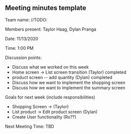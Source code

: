 ## Meeting minutes template

Team name: //TODO:

Members present: Taylor Haag, Dylan Pranga

Date: 11/13/2020

Time: 1:00 PM

Discussion points: 

* Discuss what we worked on this week
* Home screen -> List screen transition (Taylor) completed
* product screen -- add quantity (Dylan) completed
* Discuss how we want to implement the shopping screen 
* Discuss how we want to implement the summary screen 

Goals for next week (include responsibilities)

* Shopping Screen -> (Taylor)
* List product -> Edit product screen (Dylan)
* Create User functionality (Ro??)

Next Meeting Time: TBD

